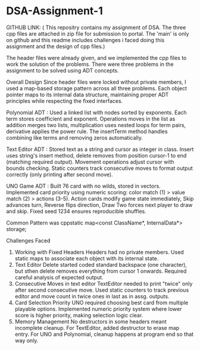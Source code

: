# DSA-Assignment-1
GITHUB LINK: 
( This repositry contains my assignment of DSA. The three cpp files are attached in zip file for submission to portal. The 'main' is only on github and this readme includes challenges i faced doing this assignment and the design of cpp files.)

The header files were already given, and we implemented the cpp files to work the solution of the problems. There were three problems in the assignment to be solved using ADT concepts. 

Overall Design
Since header files were locked without private members, I used a map-based storage pattern across all three problems. Each object pointer maps to its internal data structure, maintaining proper ADT principles while respecting the fixed interfaces.

Polynomial ADT : Used a linked list with nodes sorted by exponents. Each term stores coefficient and exponent. Operations moves in the list as addition merges two lists, multiplication uses nested loops for term pairs, derivative applies the power rule. The insertTerm method handles combining like terms and removing zeros automatically.

Text Editor ADT : Stored text as a string and cursor as integer in class. Insert uses string's insert method, delete removes from position cursor-1 to end (matching required output). Movement operations adjust cursor with bounds checking. Static counters track consecutive moves to format output correctly (only printing after second move).

UNO Game ADT : Built 76 card with no wilds, stored in vectors. Implemented card priority using numeric scoring: color match (1) > value match (2) > actions (3-5). Action cards modify game state immediately, Skip advances turn, Reverse flips direction, Draw Two forces next player to draw and skip. Fixed seed 1234 ensures reproducible shuffles.

Common Pattern was cppstatic map<const ClassName*, InternalData*> storage;

Challenges Faced
1. Working with Fixed Headers
Headers had no private members. Used static maps to associate each object with its internal state.
2. Text Editor Delete 
   started coded standard backspace (one character), but sthen delete removes everything from cursor 1 onwards. Required careful analysis of expected output.
3. Consecutive Moves in text editor
TextEditor needed to print "twice" only after second consecutive move. Used static counters to track previous editor and move count in twice ones in last as in assg. outputs.
4. Card Selection Priority
UNO required choosing best card from multiple playable options. Implemented numeric priority system where lower score is higher priority, making selection logic clear.
5. Memory Management
No destructors in some headers meant incomplete cleanup. For TextEditor, added destructor to erase map entry. For UNO and Polynomial, cleanup happens at program end so that way only.
